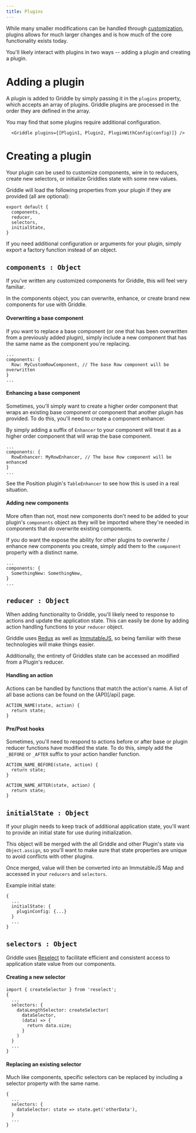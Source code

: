 ```yaml
---
title: Plugins
---
```

While many smaller modifications can be handled through [customization](/customization), plugins allows for much larger changes and is how much of the core functionality exists today.

You'll likely interact with plugins in two ways -- adding a plugin and creating a plugin.

# Adding a plugin

A plugin is added to Griddle by simply passing it in the `plugins` property, which accepts an array of plugins. Griddle plugins are processed in the order they are defined in the array.

You may find that some plugins require additional configuration.

```
  <Griddle plugins={[Plugin1, Plugin2, PluginWithConfig(config)]} />
```

# Creating a plugin

Your plugin can be used to customize components, wire in to reducers, create new selectors, or initialize Griddles state with some new values.

Griddle will load the following properties from your plugin if they are provided (all are optional):

```
export default {
  components,
  reducer,
  selectors,
  initialState,
}
```

If you need additional configuration or arguments for your plugin, simply export a factory function instead of an object.

## `components : Object`

If you've written any customized components for Griddle, this will feel very familiar.

In the components object, you can overwrite, enhance, or create brand new components for use with Griddle.

#### Overwriting a base component

If you want to replace a base component (or one that has been overwritten from a previously added plugin), simply include a new component that has the same name as the component you're replacing.

```
...
components: {
  Row: MyCustomRowComponent, // The base Row component will be overwritten
}
...
```

#### Enhancing a base component

Sometimes, you'll simply want to create a higher order component that wraps an existing base component or component that another plugin has provided. To do this, you'll need to create a component enhancer.

By simply adding a suffix of `Enhancer` to your component will treat it as a higher order component that will wrap the base component.

```
...
components: {
  RowEnhancer: MyRowEnhancer, // The base Row component will be enhanced
}
...
```

See the Position plugin's `TableEnhancer` to see how this is used in a real situation.

#### Adding new components

More often than not, most new components don't need to be added to your plugin's `components` object as they will be imported where they're needed in components that *do* overwrite existing components.

If you do want the expose the ability for other plugins to overwrite / enhance new components you create, simply add them to the `component` property with a distinct name.

```
...
components: {
  SomethingNew: SomethingNew,
}
...
```

## `reducer : Object`

When adding functionality to Griddle, you'll likely need to response to actions and update the application state. This can easily be done by adding action handling functions to your `reducer` object.

Griddle uses [Redux](http://redux.js.org/) as well as [ImmutableJS](https://facebook.github.io/immutable-js/), so being familiar with these technologies will make things easier.

Additionally, the entirety of Griddles state can be accessed an modified from a Plugin's reducer.

#### Handling an action

Actions can be handled by functions that match the action's name. A list of all base actions can be found on the (API)[/api] page.
```
ACTION_NAME(state, action) {
  return state;
}
```

#### Pre/Post hooks

Sometimes, you'll need to respond to actions before or after base or plugin reducer functions have modified the state. To do this, simply add the `_BEFORE` or `_AFTER` suffix to your action handler function.

```
ACTION_NAME_BEFORE(state, action) {
  return state;
}

ACTION_NAME_AFTER(state, action) {
  return state;
}
```

## `initialState : Object`

If your plugin needs to keep track of additional application state, you'll want to provide an initial state for use during initialization.

This object will be merged with the all Griddle and other Plugin's state via `Object.assign`, so you'll want to make sure that state properties are unique to avoid conflicts with other plugins.

Once merged, value will then be converted into an ImmutableJS Map and accessed in your `reducers` and `selectors`.

Example initial state:
```
{
  ...
  initialState: {
    pluginConfig: {...}
  }
  ...
}
```

## `selectors : Object`

Griddle uses [Reselect](https://github.com/reactjs/reselect) to facilitate efficient and consistent access to application state value from our components.

#### Creating a new selector

```
import { createSelector } from 'reselect';
{
  ...
  selectors: {
    dataLengthSelector: createSelector(
      dataSelector,
      (data) => {
        return data.size;
      }
    )
  }
  ...
}
```

#### Replacing an existing selector

Much like components, specific selectors can be replaced by including a selector property with the same name.

```
{
  ...
  selectors: {
    dataSelector: state => state.get('otherData'),
  }
  ...
}
```

